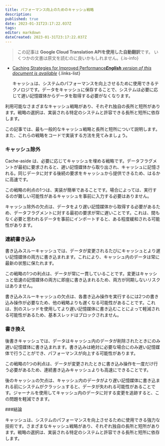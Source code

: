 ```yaml
---
title: パフォーマンス向上のためのキャッシュ戦略
description: 
published: true
date: 2023-01-31T23:17:22.037Z
tags: 
editor: markdown
dateCreated: 2023-01-31T23:17:22.037Z
---
```


> この記事は **Google Cloud Translation APIを使用した自動翻訳**です。
いくつかの文書は原文を読むのに良いかもしれません。{.is-info}

- [Caching Strategies for Improved Performance***English** version of this document is available*](/en/Knowledge-base/Backend/caching-strategies-for-improved-performance)
{.links-list}


  キャッシュは、システムのパフォーマンスを向上させるために使用できるテクノロジです。データをキャッシュに保存することで、システムは必要に応じて遅い記憶媒体からデータを取得する必要がなくなります。

利用可能なさまざまなキャッシュ戦略があり、それぞれ独自の長所と短所があります。戦略の選択は、実装される特定のシステムと許容できる長所と短所に依存します。

この記事では、最も一般的なキャッシュ戦略と長所と短所について説明します。また、これらの戦略をコードで実装する方法を見てみましょう。

### キャッシュ除外

Cache-aside は、必要に応じてキャッシュを埋める戦略です。データフラグメントが最初に要求されると、遅い記憶媒体から取り出され、キャッシュに記憶される。同じデータに対する後続の要求をキャッシュから提供できるため、はるかに高速です。

この戦略の利点の1つは、実装が簡単であることです。場合によっては、実行するのが難しい可能性があるキャッシュを事前に入力する必要はありません。

キャッシュ除外の欠点は、データをより遅い記憶媒体から取得する必要があるため、データフラグメントに対する最初の要求が常に遅いことです。これは、間もなく必要と思われるデータを事前にインポートすると、ある程度緩和される可能性があります。

### 連続書き込み

書き込みスルーキャッシュでは、データが変更されるたびにキャッシュとより遅い記憶媒体の両方に書き込まれます。これにより、キャッシュ内のデータは常に最新の状態に保たれます。

この戦略の1つの利点は、データが常に一貫していることです。変更はキャッシュと低速の記憶媒体の両方に即座に書き込まれるため、両方が同期しないリスクはありません。

書き込みスルーキャッシュの欠点は、各書き込み操作を実行するには2つの書き込み操作が必要なため、他の戦略よりも遅くなる可能性があることです。これは、別のスレッドを使用してより遅い記憶媒体に書き込むことによって軽減される可能性があるため、基本スレッドはブロックされません。

### 書き換え

後書きキャッシュでは、データはキャッシュ内のデータが削除されたときにのみ遅い記憶媒体に書き込まれます。書き込みは絶対に必要な場合にのみ遅い記憶媒体で行うことができ、パフォーマンスが向上する可能性があります。

この戦略の1つの利点は、データが変更されたときに書き込み操作を一度だけ行う必要があるため、連続書き込みキャッシュよりも高速にできることです。

後のキャッシュの欠点は、キャッシュ内のデータがより遅い記憶媒体に書き込まれる前にシステムがクラッシュすると、データが失われる可能性があることです。ジャーナルを使用してキャッシュ内のデータに対する変更を追跡すると、この問題を軽減できます。

###結論

キャッシュは、システムのパフォーマンスを向上させるために使用できる強力な技術です。さまざまなキャッシュ戦略があり、それぞれ独自の長所と短所があります。戦略の選択は、実装される特定のシステムと許容できる長所と短所に依存します。